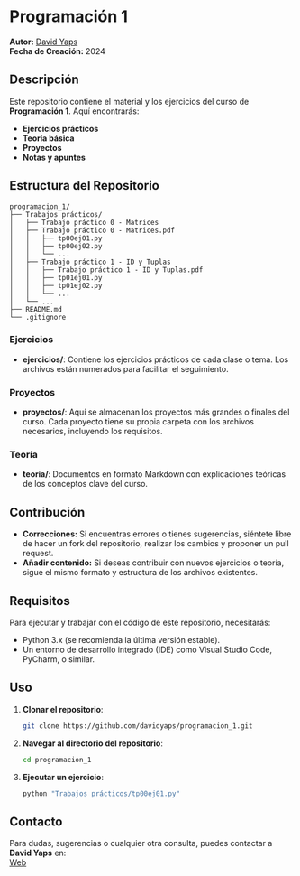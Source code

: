 # Programación 1

**Autor:** [David Yaps](https://github.com/davidyaps)  
**Fecha de Creación:** 2024  

## Descripción

Este repositorio contiene el material y los ejercicios del curso de **Programación 1**. Aquí encontrarás:

- **Ejercicios prácticos**  
- **Teoría básica**  
- **Proyectos**  
- **Notas y apuntes**  

## Estructura del Repositorio

```plaintext
programacion_1/
├── Trabajos prácticos/
│   ├── Trabajo práctico 0 - Matrices
│   ├── Trabajo práctico 0 - Matrices.pdf
│   │   ├── tp00ej01.py
│   │   ├── tp00ej02.py
│   │   └── ...
│   ├── Trabajo práctico 1 - ID y Tuplas
│   │   ├── Trabajo práctico 1 - ID y Tuplas.pdf
│   │   ├── tp01ej01.py
│   │   ├── tp01ej02.py
│   │   └── ...
│   └── ...
├── README.md
└── .gitignore
```

### Ejercicios

- **ejercicios/**: Contiene los ejercicios prácticos de cada clase o tema. Los archivos están numerados para facilitar el seguimiento.

### Proyectos

- **proyectos/**: Aquí se almacenan los proyectos más grandes o finales del curso. Cada proyecto tiene su propia carpeta con los archivos necesarios, incluyendo los requisitos.

### Teoría

- **teoria/**: Documentos en formato Markdown con explicaciones teóricas de los conceptos clave del curso.

## Contribución

- **Correcciones:** Si encuentras errores o tienes sugerencias, siéntete libre de hacer un fork del repositorio, realizar los cambios y proponer un pull request.  
- **Añadir contenido:** Si deseas contribuir con nuevos ejercicios o teoría, sigue el mismo formato y estructura de los archivos existentes.

## Requisitos

Para ejecutar y trabajar con el código de este repositorio, necesitarás:

- Python 3.x (se recomienda la última versión estable).  
- Un entorno de desarrollo integrado (IDE) como Visual Studio Code, PyCharm, o similar.

## Uso

1. **Clonar el repositorio**:
   ```bash
   git clone https://github.com/davidyaps/programacion_1.git
   ```

2. **Navegar al directorio del repositorio**:
   ```bash
   cd programacion_1
   ```

3. **Ejecutar un ejercicio**:
   ```bash
   python "Trabajos prácticos/tp00ej01.py"
   ```

## Contacto

Para dudas, sugerencias o cualquier otra consulta, puedes contactar a **David Yaps** en:  
[Web](https://www.yaps.com.ar)  
